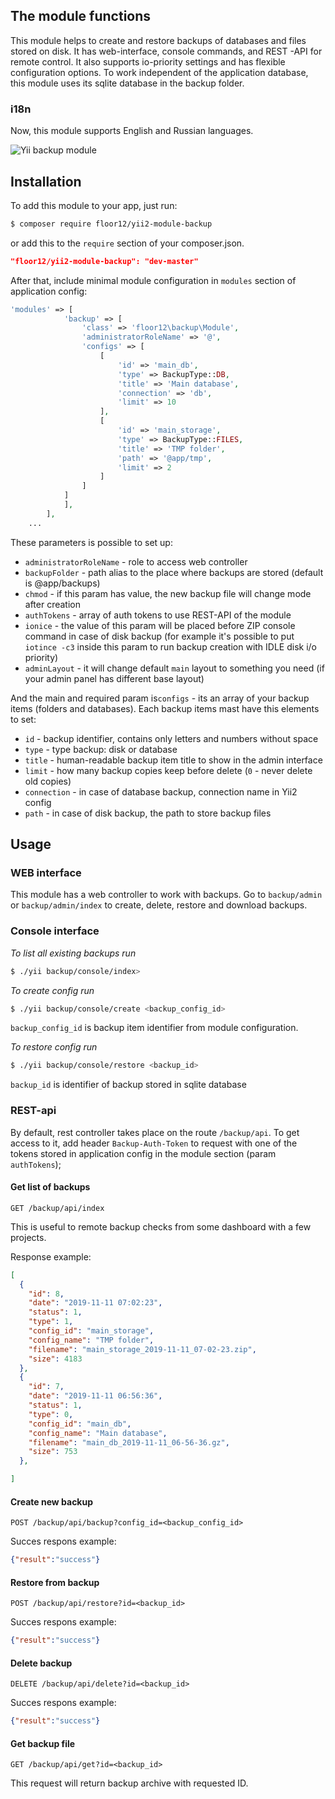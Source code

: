 ## The module functions

This module helps to create and restore backups of databases and files stored on disk. It has web-interface, console commands, and REST
-API for remote control. It also supports io-priority settings and has flexible configuration options. To work independent of the
 application database, this module uses its sqlite database in the backup folder.
 
### i18n
Now, this module supports English and Russian languages.
 
![Yii backup module](https://floor12.net/files/default/get?hash=4895685e3392ade4e0e2a40a762bc4fe)

## Installation

To add this module to your app, just run:

 ```bash
 $ composer require floor12/yii2-module-backup
 ```
or add this to the `require` section of your composer.json.
 ```json
 "floor12/yii2-module-backup": "dev-master"
 ```
 
 
 After that, include minimal module configuration in `modules` section of application config:
 ```php  
 'modules' => [
             'backup' => [
                 'class' => 'floor12\backup\Module',
                 'administratorRoleName' => '@',
                 'configs' => [
                     [
                         'id' => 'main_db',
                         'type' => BackupType::DB,
                         'title' => 'Main database',
                         'connection' => 'db',
                         'limit' => 10
                     ],
                     [
                         'id' => 'main_storage',
                         'type' => BackupType::FILES,
                         'title' => 'TMP folder',
                         'path' => '@app/tmp',
                         'limit' => 2
                     ]
                 ]
             ]
             ],
         ],
     ...
 ```

These parameters is possible to set up:
- `administratorRoleName` - role to access web controller
- `backupFolder` - path alias to the place where backups are stored (default is @app/backups)
- `chmod` -  if this param has value, the new backup file will change mode after creation
- `authTokens` - array of auth tokens to use REST-API of the module
- `ionice` - the value of this param will be placed before ZIP console command in case of disk backup (for example it's possible to put
 `iotince
 -c3` inside this param to run backup creation with IDLE disk i/o priority)
 - `adminLayout` - it will change default `main` layout to something you need (if your admin panel has different base layout)
 
 And the main and required param is`configs` - its an array of your backup items (folders and databases).
 Each backup items mast have this elements to set:
 - `id` - backup identifier, contains only letters and numbers without space
 - `type` - type backup: disk or database
 - `title` - human-readable backup item title to show in the admin interface
 - `limit` - how many backup copies keep before delete (`0` - never delete old copies)
 - `connection` - in case of database backup, connection name in Yii2 config 
 - `path` - in case of disk backup, the path to store backup files
 
    
## Usage

### WEB interface

This module has a web controller to work with backups. Go to `backup/admin` or `backup/admin/index` to create, delete, restore and download
 backups.
 
 ### Console interface
 
*To list all existing backups run*
 ```bash
$ ./yii backup/console/index>
```

*To create config run*
 ```bash
$ ./yii backup/console/create <backup_config_id>
```
`backup_config_id` is backup item identifier from module configuration.


*To restore config run*
 ```bash
$ ./yii backup/console/restore <backup_id>
```
`backup_id` is identifier of backup stored in sqlite database

### REST-api

By default, rest controller takes place on the route `/backup/api`.
To get access to it, add header `Backup-Auth-Token` to request with one of the tokens stored in application config in the module section
 (param `authTokens`);



#### Get list of backups
`GET /backup/api/index` 

This is useful to remote backup checks from some dashboard with a few projects.

Response example:
```json
[
  {
    "id": 8,
    "date": "2019-11-11 07:02:23",
    "status": 1,
    "type": 1,
    "config_id": "main_storage",
    "config_name": "TMP folder",
    "filename": "main_storage_2019-11-11_07-02-23.zip",
    "size": 4183
  },
  {
    "id": 7,
    "date": "2019-11-11 06:56:36",
    "status": 1,
    "type": 0,
    "config_id": "main_db",
    "config_name": "Main database",
    "filename": "main_db_2019-11-11_06-56-36.gz",
    "size": 753
  },

]
```


#### Create new backup
`POST /backup/api/backup?config_id=<backup_config_id>` 

Succes respons example:
```json
{"result":"success"}
```

#### Restore from backup
`POST /backup/api/restore?id=<backup_id>` 

Succes respons example:
```json
{"result":"success"}
```

#### Delete backup
`DELETE /backup/api/delete?id=<backup_id>` 

Succes respons example:
```json
{"result":"success"}
```

#### Get backup file
`GET /backup/api/get?id=<backup_id>` 

This request will return backup archive with requested ID.

